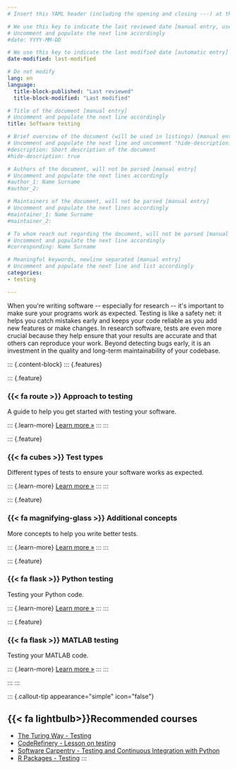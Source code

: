 ```yaml
---
# Insert this YAML header (including the opening and closing ---) at the beginning of the document and fill it out accordingly

# We use this key to indicate the last reviewed date [manual entry, use YYYY-MM-DD]
# Uncomment and populate the next line accordingly
#date: YYYY-MM-DD

# We use this key to indicate the last modified date [automatic entry]
date-modified: last-modified

# Do not modify
lang: en
language: 
  title-block-published: "Last reviewed"
  title-block-modified: "Last modified"

# Title of the document [manual entry]
# Uncomment and populate the next line accordingly
title: Software testing

# Brief overview of the document (will be used in listings) [manual entry]
# Uncomment and populate the next line and uncomment "hide-description: true".
#description: Short description of the document
#hide-description: true

# Authors of the document, will not be parsed [manual entry]
# Uncomment and populate the next lines accordingly
#author_1: Name Surname
#author_2:

# Maintainers of the document, will not be parsed [manual entry]
# Uncomment and populate the next lines accordingly
#maintainer_1: Name Surname
#maintainer_2:

# To whom reach out regarding the document, will not be parsed [manual entry]
# Uncomment and populate the next line accordingly
#corresponding: Name Surname

# Meaningful keywords, newline separated [manual entry]
# Uncomment and populate the next line and list accordingly
categories: 
- testing 

---
```


When you're writing software -- especially for research -- it's important to make sure your programs work as expected. Testing is like a safety net: it helps you catch mistakes early and keeps your code reliable as you add new features or make changes. In research software, tests are even more crucial because they help ensure that your results are accurate and that others can reproduce your work. Beyond detecting bugs early, it is an investment in the quality and long-term maintainability of your codebase. 


::: {.content-block}
::: {.features}

::: {.feature}
### {{< fa route >}} Approach to testing
A guide to help you get started with testing your software.

::: {.learn-more}
[Learn more »](./strategies.md)
:::
:::

::: {.feature}
### {{< fa cubes >}} Test types
Different types of tests to ensure your software works as expected.

::: {.learn-more}
[Learn more »](./test_types.md)
:::
:::

::: {.feature}
### {{< fa magnifying-glass >}} Additional concepts
More concepts to help you write better tests.

::: {.learn-more}
[Learn more »](./intermediate.md)
:::
:::

::: {.feature}
### {{< fa flask >}} Python testing
Testing your Python code.

::: {.learn-more}
[Learn more »](./python.md)
:::
:::

::: {.feature}
### {{< fa flask >}} MATLAB testing
Testing your MATLAB code.

::: {.learn-more}
[Learn more »](./matlab.md)
:::
:::

:::
:::


::: {.callout-tip appearance="simple" icon="false"}
## {{< fa lightbulb>}}Recommended courses
- [The Turing Way - Testing](https://book.the-turing-way.org/reproducible-research/testing)
- [CodeRefinery - Lesson on testing](https://coderefinery.github.io/testing/motivation/)
- [Software Carpentry - Testing and Continuous Integration with Python](https://carpentries-incubator.github.io/python-testing/)
- [R Packages - Testing](https://r-pkgs.org/tests.html)
:::